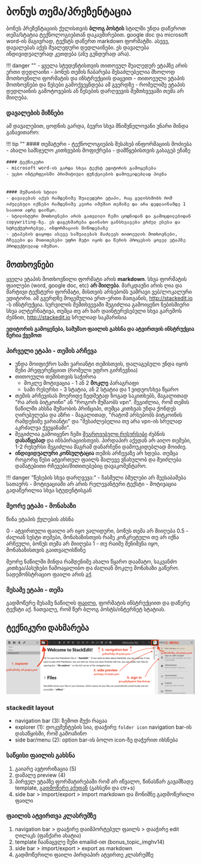 # ბონუს თემა/პრეზენტაცია
ბონუს პრეზენტაციის ქულისთვის **ბლოგ პოსტის** სტილში უნდა დაწეროთ თემა/სტატია ტექნოლოგიებთან დაკავშირებით. google doc და microsoft word-ის მაგივრად, ტექსტს დაწერთ markdown ფორმატში. ასევე, დავალებას აქვს შუალედური დედლაინები. ეს დავალება  ინდივიდუალურად კეთდება (ანუ გუნდურად არა).

!!! danger ""
	- ყველა სტუდენტისთვის თითოეულ შუალედურ ეტაპზე არის ერთი დედლაინი
	- ბონუს თემის ჩაბარება შესაძლებელია მხოლოდ მოთხოვნილი ფორმატის და ინსტრუქციის დაცვით
	- თითოეული ეტაპის მოთხოვნები და წესები გამოქვეყნდება ამ გვერდზე
	- რომელიმე ეტაპის დედლაინის გამოტოვების ან წესების დარღვევის შემთხვევაში თემა არ მიიღება. 

### დავალების მიზნები
ამ დავალებით, ცოდნის გარდა, ბევრი სხვა მნიშვნელოვანი უნარი მინდა განავითარო:

!!! tip ""
	#### თემატური
	- ტექნოლოგიების შესახებ ინფორმაციის მოძიება
	- ახალი სამსჯელო კითხვების მოფიქრება
	- დამწყებისთვის გასაგებ ენაზე 
	
	#### ტექნიკური 
	- microsoft word-ის გარდა სხვა ტექსტ ედიტორის გამოყენება
	- უცხო ინტერფეისში პრიმიტიული ფუნქციების დამოუკიდებლად პოვნა
	
	
	#### მუშაობის სტილი
	- დავალებას აქვს რამდენიმე შუალედური ეტაპი, რაც გულისხმობს რომ იძულებული იქნები რამდენიმე კვირა იმუშაო თემაზე და არა დედლაინამდე 1 საათით ადრე დაიწყო. 
	- სტილისტური მოთხოვნები არის გათვლილი ჩემი ცოდნიდან და გამოცდილებიდან copywriting-ზე. ეს დაგეხმარება დაინახო განსხვავება გრძელ ესესა და სტრუქტურირებულ, ინფორმაციის მიწოდებაზე 
	- ეტაპების დაყოფა ასევე საშუალებას მაძლევს თითოეულის მოთხოვნები, რჩევები და მითითებები უფრო მეტი იყოს და წერის პროცესის ყოველ ეტაპზე პროდუქტიულად იმუშაო. 


## მოთხოვნები
ყველა ეტაპის მოთხოვნილი ფორმატი არის **markdown**. სხვა ფორმატის ფაილები (word, google doc, etc) **არ მიიღება**. მარკდაუნი არის ღია და მარტივი ტექსტური ფორმატი, მისთვის არსებობს უამრავი ვებ/ლოკალური ედიტორი. ამ გვერდზე მოცემულია ერთ-ერთი მათგანის, <http://stackedit.io> -ს ინსტრუქცია. სურვილის შემთხვევაში შეგიძლია გამოიყენო ნებისმიერი სხვა ალტერნატივა, თუმცა თუ არ ხარ დაინტერესებული სხვა გარემოს ძებნით, <http://stackedit.io> სრულიად საკმარისია 


**ედიტორის გამოყენება, სამუშაო ფაილის გახსნა და ატვირთვის ინსტრუქცია წერია ქვემოთ**

### პირველი ეტაპი - თემის არჩევა
- უნდა მოიფიქრო სამი ვარიანტი თემისთვის, დალაგებული უნდა იყოს შენი პრეფერენციით (რომელი უფრო გირჩევნია)
- თითოეული თემისთვის საჭიროა
	- მოკლე მოტივაცია - 1 ან 2 **მოკლე** პარაგრაფი
	- სამი რესურსი - 3 სტატია, ან 2 სტატია და 1 ვიდეო/სხვა წყარო
- თემის არჩევისას მოერიდე ზედმეტად ზოგად საკითხებს, მაგალითად "რა არის ბიტკოინი" ან "როგორ მუშაობს vpn". შეგიძლია, რომ თემის ნაწილში ახსნა მუშაობის პრინციპი, თუმცა კითხვას უნდა ქონდეს ღირებულება და აზრი - მაგალითად, "რატომ არსებობს ბიტკოინის რამდენიმე ვარიანტი" და "შესაძლებელია თუ არა vpn-ის სრულად აკრძალვა ქვეყანაში". 
- შეგიძლია გამოიყენო ჩემი [შეგროვებული რესურსები](https://freeuni-digital-technologies-archive.github.io/21f/info/bonus_topics.html) ძებნის **დასაწყებად** და ინსპირაციისთვის. პირდაპირ აქედან არ აიღო თემები, 1-2 რესურსი შეგიძლია მაგრამ დანარჩენი დამოუკიდებლად მოიძიე.
- **ინდივიდუალური კონსულტაცია** თემის არჩევაზე არ ხდება. თუმცა როგორც წესი ატვირთულ ფაილს მალევე ვნახულობ და შეიძლება დამატებითი რჩევები/მითითებებიც დავაკომენტარო.

!!! danger "წესების სხვა დარღვევა:"
	- ჩასმული ბმულები არ შეესაბამება სათაურს
	- მოტივაციაში არ არის რელევანტური ტექსტი
	- მოტივაცია გადაწერილია სხვა სტუდენტისგან

### მეორე ეტაპი - მონახაზი
წინა ეტაპის ქულების ახსნა

0 - ატვირთული ფაილი არ იყო ვალიდური, ბონუს თემა არ მიიღება
0.5 - ძალიან სუსტი თემები, მონახაზისთვის რამე კონკრეტული თუ არ იქნა არჩეული, ბონუს თემა არ მიიღება
1 - თუ რაიმე შენიშვნა იყო, მონახაზისთვის გაითვალისწინე

მეორე ნაწილში მინდა რამდენიმე ახალი წყარო დაამატო, საკვანძო კითხვა/პასუხები ჩამოაყალიბო და ძალიან მოკლე მონახაზი გაწერო. სადემონსტრაციო ფაილი არის [აქ](https://raw.githubusercontent.com/freeuni-digital-technologies/freeuni-digital-technologies.github.io/main/content/files/bonus_topic_outline.md).


### მესამე ეტაპი - თემა
გადმოწერე მესამე ნაწილის [ფაილი](https://raw.githubusercontent.com/freeuni-digital-technologies/freeuni-digital-technologies.github.io/main/content/files/bonus_topic_outline.md), ფორმატის ინსტრუქციით და დაწერე ტექსტი აქ. ჩათვალე, რომ წერ ბლოგ პოსტს/ინტერნეტ სტატიას. 


## ტექნიკური დახმარება

![](files/bonus_stackedit.png)
### stackedit layout
- navigation bar (3): ზემოთ მუქი რაცაა 
- explorer (1): დოკუმენტების სია, დააჭირე `folder icon`  navigation bar-ის დასაწყისში, რომ გამოაჩინო
- side bar/menu (2):  option bar-ის ბოლო icon-ზე დაჭერით იხსნება


### საწყისი ფაილის გახსნა
1. გაიარე ავტორიზაცია (5)
2. დამალე preview (4)
3. პირველ ეტაპზე ფორმატირებაში რომ არ იწვალო, წინასწარ გავამზადე template, [გადმოწერე აქედან](https://github.com/freeuni-digital-technologies/freeuni-digital-technologies.github.io/raw/main/content/files/bonus_topic_template.md) (გახსენი და ctr+s)
4. side bar > import/export > import markdown და მონიშნე გადმოწერილი ფაილი


### ფაილის ატვირთვა კლასრუმზე
1. navigation bar > დააჭირე დაიმპორტებულ ფაილს > დააჭირე edit ღილაკს (ფანქარი ახატია)
2. template ჩაანაცვლე შენი emailid-ით (bonus_topic_imghv14)
3. side bar > import/export > export as markdown
4. გადმოწერილი ფაილი პირდაპირ ატვირთე კლასრუმზე